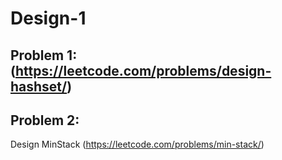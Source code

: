 # Design-1

## Problem 1:(https://leetcode.com/problems/design-hashset/)



## Problem 2:
Design MinStack (https://leetcode.com/problems/min-stack/)



